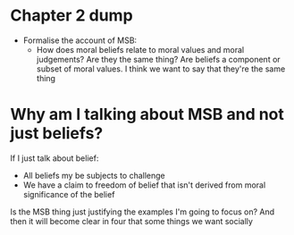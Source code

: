 # Chapter 2 dump

* Formalise the account of MSB:
  * How does moral beliefs relate to moral values and moral judgements? Are they the same thing? Are beliefs a component or subset of moral values. I think we want to say that they're the same thing

# Why am I talking about MSB and not just beliefs?

If I just talk about belief:
* All beliefs my be subjects to challenge
* We have a claim to freedom of belief that isn't derived from moral significance of the belief


Is the MSB thing just justifying the examples I'm going to focus on?
And then it will become clear in four that some things we want socially
